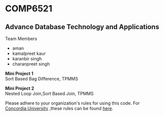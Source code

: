 # COMP6521
## Advance Database Technology and Applications

Team Members<br>
<ul>
  <li>aman</li>
  <li>kamalpreet kaur</li>
  <li>karanbir singh</li>
  <li>charanpreet singh</li>
</ul>

<b>Mini Project 1</b><br>
Sort Based Bag Difference, TPMMS<br>

<b>Mini Project 2</b><br>
Nested Loop Join,Sort Based Join, TPMMS<br>


Please adhere to your organization's rules for using this code.
For [Concordia University](http://www.concordia.ca) ,these rules can be found [here](http://www.concordia.ca/students/academic-integrity/offences.html).
